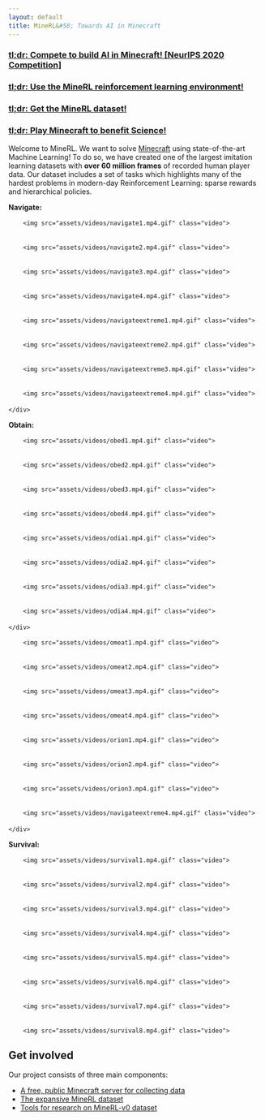 ```yaml
---
layout: default
title: MineRL&#58; Towards AI in Minecraft
---
```


### [tl;dr: Compete to build AI in Minecraft! [NeurIPS 2020 Competition]](/competition)
### [tl;dr: Use the MineRL reinforcement learning environment!](/docs)
### [tl;dr: Get the MineRL dataset!](/docs)
### [tl;dr: Play Minecraft to benefit Science!](/server)

Welcome to MineRL. We want to solve [Minecraft](http://minecraft.net) using state-of-the-art Machine Learning! To do so, we have created one of the largest imitation learning datasets with **over 60 million frames** of recorded human player data. Our dataset includes a set of tasks which highlights many of the hardest problems in modern-day Reinforcement Learning: sparse rewards and hierarchical policies. 

<div class="video-player">
    <div class="video-description">
        <b>Navigate:</b>
    </div>
    
        <img src="assets/videos/navigate1.mp4.gif" class="video">
    
    
        <img src="assets/videos/navigate2.mp4.gif" class="video">
    
    
        <img src="assets/videos/navigate3.mp4.gif" class="video">
    
    
        <img src="assets/videos/navigate4.mp4.gif" class="video">
    
    
        <img src="assets/videos/navigateextreme1.mp4.gif" class="video">
    
    
        <img src="assets/videos/navigateextreme2.mp4.gif" class="video">
    
    
        <img src="assets/videos/navigateextreme3.mp4.gif" class="video">
    
    
        <img src="assets/videos/navigateextreme4.mp4.gif" class="video">
    
    </div>
<div class="video-player">
    <div class="video-description">
        <b>Obtain:</b>
    </div>
    
        <img src="assets/videos/obed1.mp4.gif" class="video">
    
    
        <img src="assets/videos/obed2.mp4.gif" class="video">
    
    
        <img src="assets/videos/obed3.mp4.gif" class="video">
    
    
        <img src="assets/videos/obed4.mp4.gif" class="video">
    
    
        <img src="assets/videos/odia1.mp4.gif" class="video">
    
    
        <img src="assets/videos/odia2.mp4.gif" class="video">
    
    
        <img src="assets/videos/odia3.mp4.gif" class="video">
    
    
        <img src="assets/videos/odia4.mp4.gif" class="video">
    
    </div>
<div class="video-player">
    <div class="video-description">
    </div>
    
        <img src="assets/videos/omeat1.mp4.gif" class="video">
    
    
        <img src="assets/videos/omeat2.mp4.gif" class="video">
    
    
        <img src="assets/videos/omeat3.mp4.gif" class="video">
    
    
        <img src="assets/videos/omeat4.mp4.gif" class="video">
    
    
        <img src="assets/videos/orion1.mp4.gif" class="video">
    
    
        <img src="assets/videos/orion2.mp4.gif" class="video">
    
    
        <img src="assets/videos/orion3.mp4.gif" class="video">
    
    
        <img src="assets/videos/navigateextreme4.mp4.gif" class="video">
    
    </div>

<div class="video-player">
    <div class="video-description">
        <b>Survival:</b>
    </div>
    
        <img src="assets/videos/survival1.mp4.gif" class="video">
    
    
        <img src="assets/videos/survival2.mp4.gif" class="video">
    
    
        <img src="assets/videos/survival3.mp4.gif" class="video">
    
    
        <img src="assets/videos/survival4.mp4.gif" class="video">
    
    
        <img src="assets/videos/survival5.mp4.gif" class="video">
    
    
        <img src="assets/videos/survival6.mp4.gif" class="video">
    
    
        <img src="assets/videos/survival7.mp4.gif" class="video">
    
    
        <img src="assets/videos/survival8.mp4.gif" class="video">
    
</div>


Get involved
------------

Our project consists of three main components:

* [A free, public Minecraft server for collecting data](/play/index.html)
* [The expansive MineRL dataset](/dataset/index.html)
* [Tools for research on MineRL-v0 dataset](/docs/index.html)
